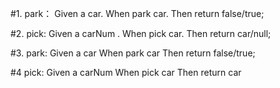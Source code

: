 #1.
park：
Given a car.
When park car.
Then return false/true;


#2.
pick:
Given a carNum .
When pick car.
Then return car/null;

#3.
park:
Given a car
When park car
Then return false/true;

#4
pick:
Given a carNum
When pick car
Then return car
